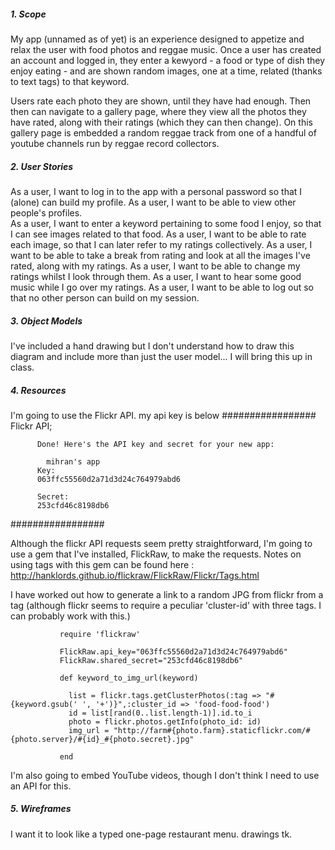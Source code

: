 ##### 1. Scope #####

My app (unnamed as of yet) is an experience designed to appetize and relax the user with food photos and reggae music. Once a user has created an account and logged in, they enter a kewyord - a food or type of dish they enjoy eating - and are shown random images, one at a time, related (thanks to text tags) to that keyword. 

Users rate each photo they are shown, until they have had enough. Then then can navigate to a gallery page, where they view all the photos they have rated, along with their ratings (which they can then change).  On this gallery page is embedded a random reggae track from one of a handful of youtube channels run by reggae record collectors.

##### 2. User Stories #####

As a user, I want to log in to the app with a personal password so that I (alone) can build my profile.
As a user, I want to be able to view other people's profiles.  
As a user, I want to enter a keyword pertaining to some food I enjoy, so that I can see images related to that food. 
As a user, I want to be able to rate each image, so that I can later refer to my ratings collectively.
As a user, I want to be able to take a break from rating and look at all the images I've rated, along with my ratings.
As a user, I want to be able to change my ratings whilst I look through them.
As a user, I want to hear some good music while I go over my ratings. 
As a user, I want to be able to log out so that no other person can build on my session.

##### 3. Object Models #####
I've included a hand drawing but I don't understand how to draw this diagram and include more than just the user model... I will bring this up in class.

##### 4. Resources #####

I'm going to use the Flickr API. my api key is below
#################
          Flickr API;

          Done! Here's the API key and secret for your new app:

            mihran's app
          Key:
          063ffc55560d2a71d3d24c764979abd6

          Secret:
          253cfd46c8198db6
#################

Although the flickr API requests seem pretty straightforward, I'm going to use a gem that I've installed, FlickRaw, to make the requests.
Notes on using tags with this gem can be found here : http://hanklords.github.io/flickraw/FlickRaw/Flickr/Tags.html

I have worked out how to generate a link to a random JPG from flickr from a tag (although flickr seems to require a peculiar 'cluster-id' with three tags. I can probably work with this.)   

               require 'flickraw'

               FlickRaw.api_key="063ffc55560d2a71d3d24c764979abd6"
               FlickRaw.shared_secret="253cfd46c8198db6"

               def keyword_to_img_url(keyword)
                 
                 list = flickr.tags.getClusterPhotos(:tag => "#{keyword.gsub(' ', '+')}",:cluster_id => 'food-food-food')
                 id = list[rand(0..list.length-1)].id.to_i
                 photo = flickr.photos.getInfo(photo_id: id)
                 img_url = "http://farm#{photo.farm}.staticflickr.com/#{photo.server}/#{id}_#{photo.secret}.jpg"

               end

I'm also going to embed YouTube videos, though I don't think I need to use an API for this.

##### 5. Wireframes #####

I want it to look like a typed one-page restaurant menu. 
drawings tk. 